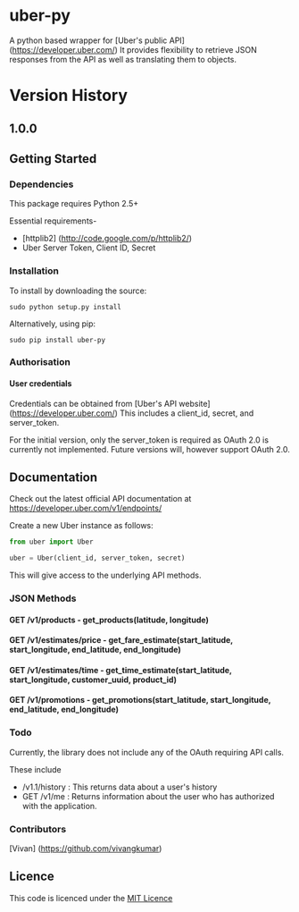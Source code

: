 # uber-py

A python based wrapper for [Uber's public API] (https://developer.uber.com/)
It provides flexibility to retrieve JSON responses from the API as well as translating them to objects.

# Version History
## 1.0.0

## Getting Started

### Dependencies

This package requires Python 2.5+

Essential requirements-

- [httplib2] (http://code.google.com/p/httplib2/)
- Uber Server Token, Client ID, Secret

### Installation
To install by downloading the source:

    sudo python setup.py install

Alternatively, using pip:

    sudo pip install uber-py

### Authorisation

#### User credentials

Credentials can be obtained from [Uber's API website] (https://developer.uber.com/)
This includes a client_id, secret, and server_token.

For the initial version, only the server_token is required as OAuth 2.0 is currently not implemented.
Future versions will, however support OAuth 2.0.

## Documentation

Check out the latest official API documentation at https://developer.uber.com/v1/endpoints/

Create a new Uber instance as follows:
```python
from uber import Uber

uber = Uber(client_id, server_token, secret)
```

This will give access to the underlying API methods.

### JSON Methods

#### GET /v1/products - get_products(latitude, longitude)

#### GET /v1/estimates/price - get_fare_estimate(start_latitude, start_longitude, end_latitude, end_longitude)

#### GET /v1/estimates/time - get_time_estimate(start_latitude, start_longitude, customer_uuid, product_id)

#### GET /v1/promotions - get_promotions(start_latitude, start_longitude, end_latitude, end_longitude)

### Todo

Currently, the library does not include any of the OAuth requiring API calls.

These include
- /v1.1/history : This returns data about a user's history
- GET /v1/me : Returns information about the user who has authorized with the application.

### Contributors

[Vivan] (https://github.com/vivangkumar)

## Licence

This code is licenced under the [MIT Licence](http://opensource.org/licenses/mit-license.php)